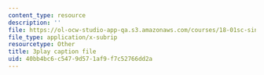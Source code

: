 ```yaml
---
content_type: resource
description: ''
file: https://ol-ocw-studio-app-qa.s3.amazonaws.com/courses/18-01sc-single-variable-calculus-fall-2010/40bb4bc6c5479d571af9f7c52766dd2a_1RLctDS2hUQ.srt
file_type: application/x-subrip
resourcetype: Other
title: 3play caption file
uid: 40bb4bc6-c547-9d57-1af9-f7c52766dd2a
---
```

